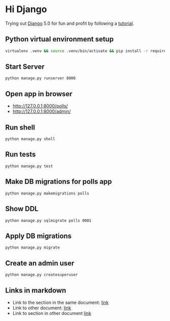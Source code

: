# Hi Django

Trying out [Django](https://www.djangoproject.com/) 5.0 for fun and profit
by following a [tutorial](https://docs.djangoproject.com/en/5.0/intro/tutorial01/).

## Python virtual environment setup

```sh
virtualenv .venv && source .venv/bin/activate && pip install -r requirements.txt
```

## Start Server

```shell
python manage.py runserver 8000
```

## Open app in browser

- <http://127.0.0.1:8000/polls/>
- <http://127.0.0.1:8000/admin/>

## Run shell

```shell
python manage.py shell
```

## Run tests

```shell
python manage.py test
```

## Make DB migrations for polls app

```shell
python manage.py makemigrations polls
```

## Show DDL

```shell
python manage.py sqlmigrate polls 0001
```

## Apply DB migrations

```shell
python manage.py migrate
```

## Create an admin user

```shell
python manage.py createsuperuser
```

## Links in markdown

- Link to the section in the same document: [link](#apply-db-migrations)
- Link to other document: [link](docs/some_other_document.md)
- Link to section in other document [link](docs/some_other_document.md#section-on-some-other-page)
